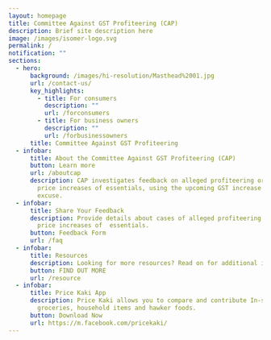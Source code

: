 ```yaml
---
layout: homepage
title: Committee Against GST Profiteering (CAP)
description: Brief site description here
image: /images/isomer-logo.svg
permalink: /
notification: ""
sections:
  - hero:
      background: /images/hi-resolution/Masthead%2001.jpg
      url: /contact-us/
      key_highlights:
        - title: For consumers
          description: ""
          url: /forconsumers
        - title: For business owners
          description: ""
          url: /forbusinessowners
      title: Committee Against GST Profiteering
  - infobar:
      title: About the Committee Against GST Profiteering (CAP)
      button: Learn more
      url: /aboutcap
      description: CAP investigates feedback on alleged profiteering or unjustified
        price increases of essentials, using the upcoming GST increase as an
        excuse.
  - infobar:
      title: Share Your Feedback
      description: Provide details about cases of alleged profiteering or unjustified
        price increases of  essentials.
      button: Feedback Form
      url: /faq
  - infobar:
      title: Resources
      description: Looking for more resources? Read on for additional information.
      button: FIND OUT MORE
      url: /resource
  - infobar:
      title: Price Kaki App
      description: Price Kaki allows you to compare and contribute In-store prices of
        groceries, household items and hawker foods.
      button: Download Now
      url: https://m.facebook.com/pricekaki/
---
```

